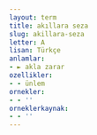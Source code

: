 ```yaml
---
layout: term
title: akıllara seza
slug: akillara-seza
letter: A
lisan: Türkçe
anlamlar:
- ► akla zarar
ozellikler:
- - ünlem
ornekler:
- - ''
orneklerkaynak:
- - ''
---
```

